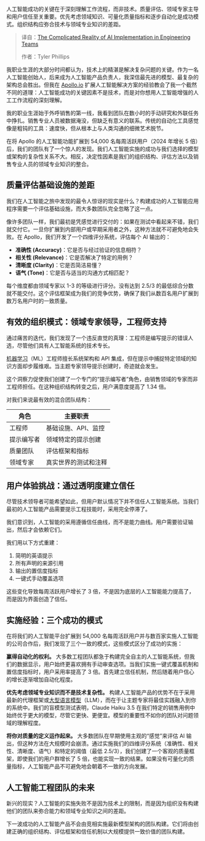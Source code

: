 
<!--
title: 工程团队AI落地应用的复杂现实
cover: https://cdn.thenewstack.io/media/2025/06/9401ae3f-webfaster-nbzhm2uwkjs-unsplash-scaled.jpg
summary: 人工智能成功的关键在于深刻理解工作流程，而非技术。质量评估、领域专家主导和用户信任至关重要。优先考虑领域知识、可量化质量指标和逐步自动化是成功模式。组织结构应弥合技术与领域专业知识的差距。
-->

人工智能成功的关键在于深刻理解工作流程，而非技术。质量评估、领域专家主导和用户信任至关重要。优先考虑领域知识、可量化质量指标和逐步自动化是成功模式。组织结构应弥合技术与领域专业知识的差距。

> 译自：[The Complicated Reality of AI Implementation in Engineering Teams](https://thenewstack.io/the-complicated-reality-of-ai-implementation-in-engineering-teams/)
> 
> 作者：Tyler Phillips

我职业生涯的大部分时间都认为，技术上的精湛是解决复杂问题的关键。作为一名人工智能创始人，后来成为人工智能产品负责人，我深信最先进的模型、最复杂的架构总会胜出。但我在 [Apollo.io](https://www.apollo.io/) 扩展人工智能解决方案的经验教会了我一个截然不同的道理：人工智能成功的关键因素不是技术，而是对你想用人工智能增强的人工工作流程的深刻理解。

我的职业生涯始于外呼销售的第一线，我看到团队在数小时的手动研究和外联任务中挣扎。销售专业人员被数据淹没，但缺乏有意义的联系。传统的自动化工具感觉像是粗钝的工具：速度快，但从根本上与人类沟通的细微艺术脱节。

在将 Apollo 的人工智能功能扩展到 54,000 名每周活跃用户（2024 年增长 5 倍）后，我们的团队有了一个惊人的发现。我们人工智能实施的成功与我们选择的模型或架构的复杂性关系不大。相反，决定性因素是我们的组织结构、评估方法以及销售专业人员的领域专业知识的整合。

## **质量评估基础设施的差距**

我们在人工智能之旅中发现的最令人惊讶的现实是什么？构建成功的人工智能应用程序需要一个评估基础设施，而大多数团队完全忽略了这一点。

像许多团队一样，我们最初是凭感觉进行交付的：如果在测试中看起来不错，我们就交付它。一旦你扩展到内部用户或早期采用者之外，这种方法就不可避免地会失败。在 Apollo，我们开发了一个四维评分系统，评估每个 AI 输出的：

* **准确性 (Accuracy)**：它是否与经过验证的信息相符？
* **相关性 (Relevance)**：它是否解决了特定的用例？
* **清晰度 (Clarity)**：它是否简洁易懂？
* **语气 (Tone)**：它是否与适当的沟通方式相匹配？

每个维度都由领域专家以 1-3 的等级进行评分。没有达到 2.5/3 的最低综合分数就不能交付。这个评估框架成为我们的竞争优势，确保了我们从数百名用户扩展到数万名用户时的一致质量。

## **有效的组织模式：领域专家领导，工程师支持**

通过痛苦的迭代，我们发现了一个违反直觉的真理：工程师是编写提示的错误人选，尽管他们具有人工智能系统的技术专长。

[机器学习](https://thenewstack.io/category/machine-learning/)（ML）工程师擅长系统架构和 API 集成，但在提示中捕捉特定领域的知识方面却步履维艰。当主题专家领导提示创建时，奇迹就会发生。

这个洞察力促使我们创建了一个专门的“提示编写者”角色，由销售领域的专家而非工程师担任。在这种组织结构转变之后，用户满意度提高了 1.34 倍。

对我们来说最有效的混合团队结构：

| **角色** | **主要职责** |
| --- | --- |
| 工程师 | 基础设施、API、监控 |
| 提示编写者 | 领域特定的提示创建 |
| 质量团队 | 评估框架和指标 |
| 领域专家 | 真实世界的测试和注释 |

## **用户体验挑战：通过透明度建立信任**

尽管技术领导者可能希望如此，但用户默认情况下并不信任人工智能系统。当我们最初的人工智能产品需要提示工程技能时，采用完全停滞了。

我们意识到，人工智能的采用遵循信任曲线，而不是能力曲线。用户需要验证输出，然后才会依赖它们。

我们用以下方式重建：

1. 简明的英语提示
2. 所有声明的来源引用
3. 输出的置信度指标
4. 一键式手动覆盖选项

这些变化导致每周活跃用户增长了 3 倍，不是因为底层的人工智能能力提高了，而是因为界面创造了信任。

## **实施经验：三个成功的模式**

在将我们的人工智能平台扩展到 54,000 名每周活跃用户并与数百家实施人工智能的公司合作后，我们发现了三个一致的模式，这些模式区分了成功的实施：

**赢得自动化的权利。** 大多数工程团队都急于构建完全自主的人工智能系统，但我们的数据显示，用户始终更喜欢拥有手动审查选项。当我们实施一键式覆盖机制和置信度指标时，用户采用率提高了 3 倍。首先建立信任机制，然后随着用户信心的增长逐渐增加自动化程度。

**优先考虑领域专业知识而不是技术复杂性。** 构建人工智能产品的优势不在于采用最新的代理框架或[大型语言模型](https://thenewstack.io/llm/)（LLM），而在于让主题专家将最佳实践融入到你的系统中。我们的盲模型测试表明，Claude Haiku 3.5 在我们特定的销售用例中始终优于更大的模型，尽管它更快、更便宜。模型的重要性不如你的团队对问题领域的理解程度。

**将你对质量的定义运作起来。** 大多数团队在早期使用主观的“感觉”来评估 AI 输出，但这种方法在大规模时会崩溃。通过实施我们的四维评分系统（准确性、相关性、清晰度、语气）和特定的阈值（最低 2.5/3），我们创建了一个客观的质量框架，即使我们的用户群增长了 5 倍，也能实现一致的结果。如果没有可量化的质量指标，人工智能产品不可避免地会朝着不一致的方向发展。

## **人工智能工程团队的未来**

新兴的现实？人工智能的实施失败不是因为技术上的限制，而是因为组织没有构建他们的团队来弥合能力和领域专业知识之间的差距。

下一波成功的人工智能产品不会由竞相实施最新模型架构的团队构建。它们将由创建正确的组织结构、评估框架和信任机制以大规模提供一致价值的团队构建。